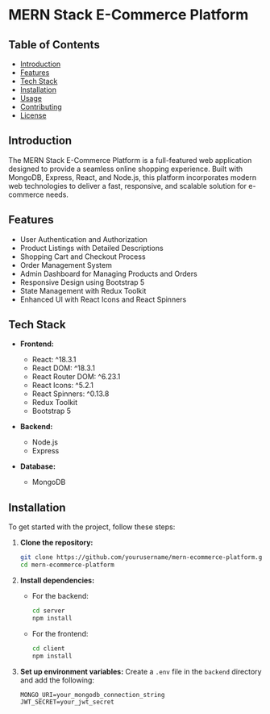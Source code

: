 # MERN Stack E-Commerce Platform

## Table of Contents
- [Introduction](#introduction)
- [Features](#features)
- [Tech Stack](#tech-stack)
- [Installation](#installation)
- [Usage](#usage)
- [Contributing](#contributing)
- [License](#license)

## Introduction
The MERN Stack E-Commerce Platform is a full-featured web application designed to provide a seamless online shopping experience. Built with MongoDB, Express, React, and Node.js, this platform incorporates modern web technologies to deliver a fast, responsive, and scalable solution for e-commerce needs.

## Features
- User Authentication and Authorization
- Product Listings with Detailed Descriptions
- Shopping Cart and Checkout Process
- Order Management System
- Admin Dashboard for Managing Products and Orders
- Responsive Design using Bootstrap 5
- State Management with Redux Toolkit
- Enhanced UI with React Icons and React Spinners

## Tech Stack
- **Frontend:**
  - React: ^18.3.1
  - React DOM: ^18.3.1
  - React Router DOM: ^6.23.1
  - React Icons: ^5.2.1
  - React Spinners: ^0.13.8
  - Redux Toolkit
  - Bootstrap 5

- **Backend:**
  - Node.js
  - Express

- **Database:**
  - MongoDB

## Installation
To get started with the project, follow these steps:

1. **Clone the repository:**
    ```bash
    git clone https://github.com/yourusername/mern-ecommerce-platform.git
    cd mern-ecommerce-platform
    ```

2. **Install dependencies:**
   - For the backend:
     ```bash
     cd server
     npm install
     ```

   - For the frontend:
     ```bash
     cd client
     npm install
     ```

3. **Set up environment variables:**
   Create a `.env` file in the `backend` directory and add the following:
   ```env
   MONGO_URI=your_mongodb_connection_string
   JWT_SECRET=your_jwt_secret
